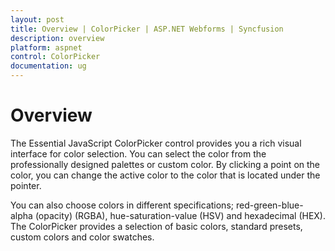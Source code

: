 ```yaml
---
layout: post
title: Overview | ColorPicker | ASP.NET Webforms | Syncfusion
description: overview
platform: aspnet
control: ColorPicker
documentation: ug
---
```


# Overview

The Essential JavaScript ColorPicker control provides you a rich visual interface for color selection. You can select the color from the professionally designed palettes or custom color. By clicking a point on the color, you can change the active color to the color that is located under the pointer. 

You can also choose colors in different specifications; red-green-blue-alpha (opacity) (RGBA), hue-saturation-value (HSV) and hexadecimal (HEX). The ColorPicker provides a selection of basic colors, standard presets, custom colors and color swatches.

